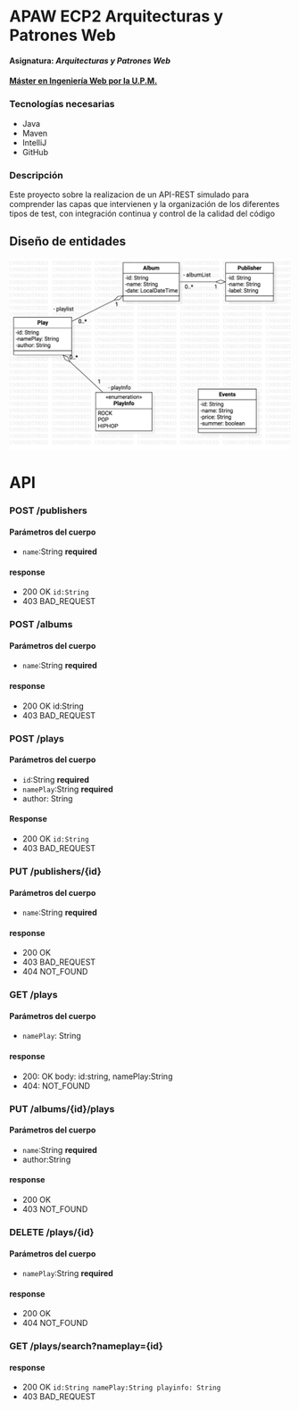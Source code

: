 # APAW ECP2 Arquitecturas y Patrones Web
#### Asignatura: *Arquitecturas y Patrones Web*
#### [Máster en Ingeniería Web por la U.P.M.](http://miw.etsisi.upm.es)

### Tecnologías necesarias
* Java
* Maven
* IntelliJ
* GitHub

### Descripción
Este proyecto sobre la realizacion de un API-REST simulado para comprender las capas que intervienen y la organización de los diferentes tipos de test, con integración continua y control de la calidad del código

## Diseño de entidades

![Design=entities](./docs/Xavier.Sotomayor_GraficoUML.png)

# API
### POST /publishers
#### Parámetros del cuerpo
* `name`:String  **required**

#### response
* 200 OK  `id:String`
* 403 BAD_REQUEST

### POST /albums
#### Parámetros del cuerpo
*  `name`:String **required**

#### response
* 200 OK id:String
* 403 BAD_REQUEST 

### POST /plays
#### Parámetros del cuerpo
* `id`:String **required**
* `namePlay`:String **required**
* author: String

#### Response
* 200 OK `id:String`
* 403 BAD_REQUEST

### PUT /publishers/{id}
#### Parámetros del cuerpo
* `name`:String **required**

#### response
* 200 OK
* 403 BAD_REQUEST
* 404 NOT_FOUND


### GET /plays
#### Parámetros del cuerpo
* `namePlay`: String

#### response
* 200: OK  body: id:string, namePlay:String 
* 404: NOT_FOUND


### PUT /albums/{id}/plays
#### Parámetros del cuerpo
* `name`:String **required**
* author:String

#### response
* 200 OK 
* 403 NOT_FOUND


### DELETE /plays/{id}
#### Parámetros del cuerpo
* `namePlay`:String **required**

#### response
* 200 OK 
*  404 NOT_FOUND


### GET /plays/search?nameplay={id}
#### response 
* 200 OK  `id:String namePlay:String playinfo: String`
* 403 BAD_REQUEST


